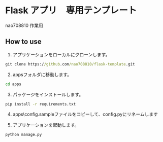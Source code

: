 # Flask アプリ　専用テンプレート
nao708810 作業用

## How to use

1. アプリケーションをローカルにクローンします。

```cmd
git clone https://github.com/nao708810/flask-template.git
```

2. appsフォルダに移動します。

```cmd
cd apps
```

3. パッケージをインストールします。

```cmd
pip install -r requirements.txt
```

4. apps\config.sampleファイルをコピーして、config.pyにリネームします

5. アプリケーションを起動します。

```cmd
python manage.py
```